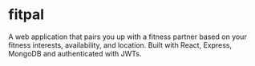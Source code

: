 # fitpal
A web application that pairs you up with a fitness partner based on your fitness interests, availability, and location.
Built with React, Express, MongoDB and authenticated with JWTs.
